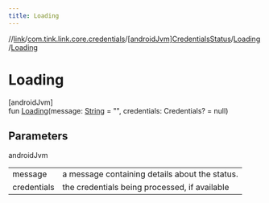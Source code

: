 ```yaml
---
title: Loading
---
```

//[link](../../../../index.html)/[com.tink.link.core.credentials](../../index.html)/[[androidJvm]CredentialsStatus](../index.html)/[Loading](index.html)/[Loading](-loading.html)



# Loading



[androidJvm]\
fun [Loading](-loading.html)(message: [String](https://kotlinlang.org/api/latest/jvm/stdlib/kotlin/-string/index.html) = &quot;&quot;, credentials: Credentials? = null)



## Parameters


androidJvm

| | |
|---|---|
| message | a message containing details about the status. |
| credentials | the credentials being processed, if available |





